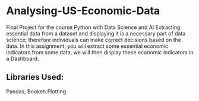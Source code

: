 # Analysing-US-Economic-Data
Final Project for the course Python with Data Science and AI
Extracting essential data from a dataset and displaying it is a necessary part of data science; therefore individuals can make correct decisions based on the data. In this assignment, you will extract some essential economic indicators from some data, we will then display these economic indicators in a Dashboard.
## Libraries Used:
Pandas,
Bookeh.Plotting
